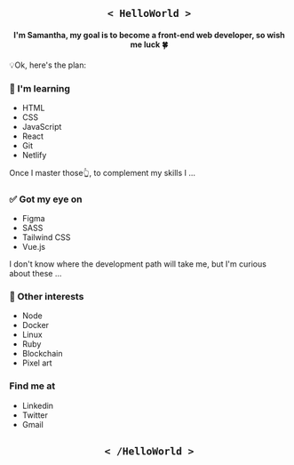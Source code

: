 <h2 align='center'><code>< HelloWorld ></code></h2>
  <h4 align='center'> I'm Samantha, my goal is to become a front-end web developer, so wish me luck 🍀 </h4>
  <div> 💡Ok, here's the plan: </div>
  
  ### 📑 I'm learning
  - HTML
  - CSS
  - JavaScript
  - React
  - Git
  - Netlify
  
  Once I master those👆, to complement my skills I ...
  
  ### ✅ Got my eye on
  - Figma
  - SASS
  - Tailwind CSS
  - Vue.js
  
  I don't know where the development path will take me, but I'm curious about these ...
  
  ### 🔮 Other interests
  - Node
  - Docker
  - Linux
  - Ruby
  - Blockchain
  - Pixel art
  
  ### Find me at
  - Linkedin
  - Twitter
  - Gmail
  
<h2 align='center'><code>< /HelloWorld ></code></h2>

<!--
**synth3tiv/synth3tiv** is a ✨ _special_ ✨ repository because its `README.md` (this file) appears on your GitHub profile.

Here are some ideas to get you started:

### Hi there 👋

- 🔭 I’m currently working on ...
- 🌱 I’m currently learning ...
- 👯 I’m looking to collaborate on ...
- 🤔 I’m looking for help with ...
- 💬 Ask me about ...
- 📫 How to reach me: ...
- 😄 Pronouns: ...
- ⚡ Fun fact: ...
-->

